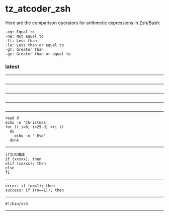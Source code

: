 # tz_atcoder_zsh

Here are the comparison operators for arithmetic expressions in Zsh/Bash:
```
-eq: Equal to
-ne: Not equal to
-lt: Less than
-le: Less than or equal to
-gt: Greater than
-ge: Greater than or equal to
```

### latest

---
```

```
---
```

```
---
```

```
---
```

```
---
```
read d
echo -n 'Christmas'
for (( i=0; i<25-d; ++i ))
  do
    echo -n ' Eve'
  done
```
---
```
if文の構成
if (xxxxx); then
elif (xxxxx); then
else
fi
```
---
```
error: if (n==1); then
success: if ((n==1)); then
```
---
```
#!/bin/zsh
```
---
